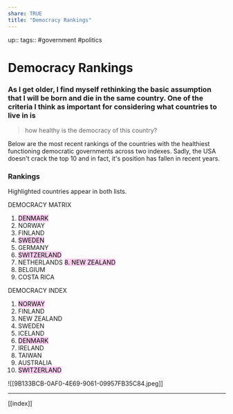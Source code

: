 ```yaml
---
share: TRUE
title: "Democracy Rankings"
---
```


up::
tags:: #government #politics


# Democracy Rankings 

### As I get older, I find myself rethinking the basic assumption that I will be born and die in the same country.  One of the criteria I think as important for considering what countries to live in is

> how healthy is the democracy of this country?

Below are the most recent rankings of the countries with the healthiest functioning democratic governments across two indexes.  Sadly, the USA doesn't crack the top 10 and in fact, it's position has fallen in recent years.


### Rankings
Highlighted countries appear in both lists.

DEMOCRACY MATRIX
1. <mark style="background: #FFB8EBA6;">DENMARK
2. NORWAY
3. FINLAND</mark>
4. <mark style="background: #FFB8EBA6;">SWEDEN</mark>
5. GERMANY
6. <mark style="background: #FFB8EBA6;">SWITZERLAND</mark>
7. NETHERLANDS
<mark style="background: #FFB8EBA6;">8. NEW ZEALAND</mark>
9. BELGIUM
10. COSTA RICA

DEMOCRACY INDEX
1. <mark style="background: #FFB8EBA6;">NORWAY
2. FINLAND
3. NEW ZEALAND
4. SWEDEN</mark>
5. ICELAND
6. <mark style="background: #FFB8EBA6;">DENMARK</mark>
7. IRELAND
8. TAIWAN
9. AUSTRALIA
10. <mark style="background: #FFB8EBA6;">SWITZERLAND</mark>




![[9B133BCB-0AF0-4E69-9061-09957FB35C84.jpeg]]




---
[[index]]